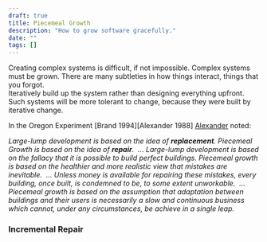 ```yaml
---
draft: true
title: Piecemeal Growth
description: "How to grow software gracefully."
date: ""
tags: []
---
```


Creating complex systems is difficult, if not impossible. Complex systems must be grown. There are many subtleties in how things interact, things that you forgot.  
Iteratively build up the system rather than designing everything upfront. Such systems will be more tolerant to change, because they were built by iterative change.

  

In the Oregon Experiment \[Brand 1994\]\[Alexander 1988\] [Alexander](http://gee.cs.oswego.edu/dl/ca/ca/ca.html) noted:

_Large-lump development is based on the idea of_ **_replacement_**_. Piecemeal Growth is based on the idea of_ **_repair_**_.  ... Large-lump development is based on the fallacy that it is possible to build perfect buildings. Piecemeal growth is based on the healthier and more realistic view that mistakes are inevitable.  ... Unless money is available for repairing these mistakes, every building, once built, is condemned to be, to some extent unworkable.  ... Piecemeal growth is based on the assumption that adaptation between buildings and their users is necessarily a slow and continuous business which cannot, under any circumstances, be achieve in a single leap._

### Incremental Repair

  

###